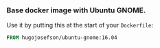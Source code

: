 ### Base docker image with Ubuntu GNOME.

Use it by putting this at the start of your `Dockerfile`:

```Dockerfile
FROM hugojosefson/ubuntu-gnome:16.04
```
